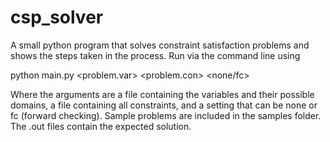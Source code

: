 # csp_solver
A small python program that solves constraint satisfaction problems and shows the steps taken in the process.
Run via the command line using

python main.py <problem.var> <problem.con> <none/fc>

Where the arguments are a file containing the variables and their possible domains, a file containing all constraints, and a setting that can be none or fc (forward checking).
Sample problems are included in the samples folder. The .out files contain the expected solution.
